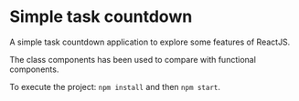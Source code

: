 # Simple task countdown

A simple task countdown application to explore some features of ReactJS.

The class components has been used to compare with functional components.

To execute the project: `npm install` and then `npm start`.
